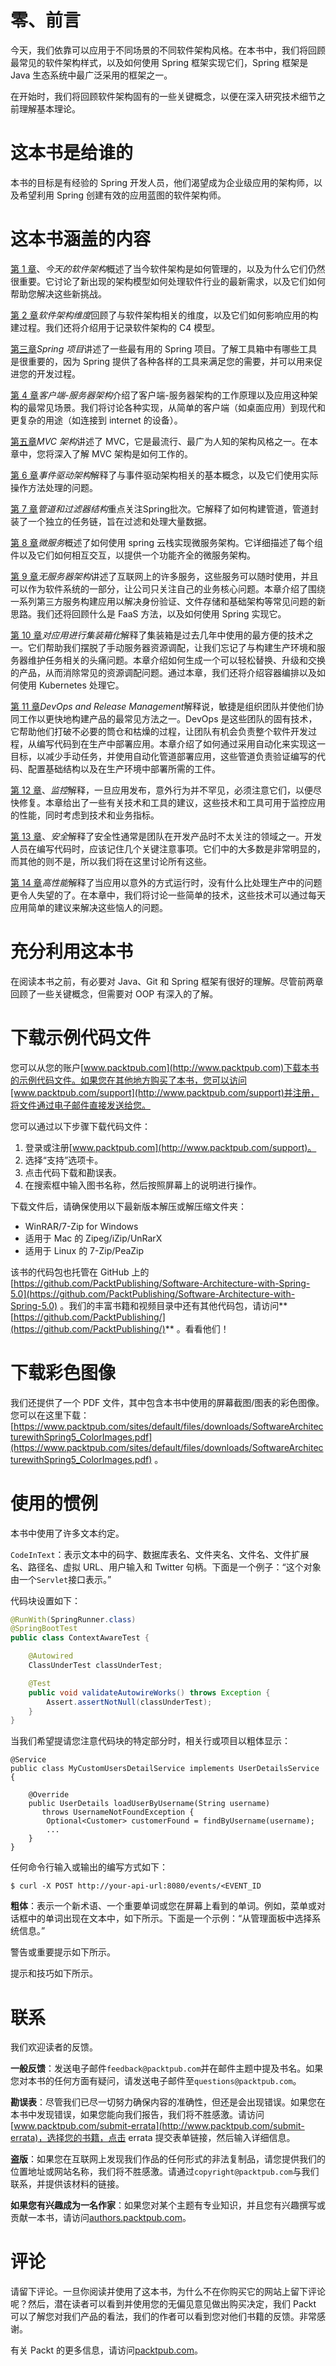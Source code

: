 # 零、前言

今天，我们依靠可以应用于不同场景的不同软件架构风格。在本书中，我们将回顾最常见的软件架构样式，以及如何使用 Spring 框架实现它们，Spring 框架是 Java 生态系统中最广泛采用的框架之一。

在开始时，我们将回顾软件架构固有的一些关键概念，以便在深入研究技术细节之前理解基本理论。

# 这本书是给谁的

本书的目标是有经验的 Spring 开发人员，他们渴望成为企业级应用的架构师，以及希望利用 Spring 创建有效的应用蓝图的软件架构师。

# 这本书涵盖的内容

[第 1 章](01.html)、*今天的软件架构*概述了当今软件架构是如何管理的，以及为什么它们仍然很重要。它讨论了新出现的架构模型如何处理软件行业的最新需求，以及它们如何帮助您解决这些新挑战。

[第 2 章](02.html)*软件架构维度*回顾了与软件架构相关的维度，以及它们如何影响应用的构建过程。我们还将介绍用于记录软件架构的 C4 模型。

[第三章](03.html)*Spring 项目*讲述了一些最有用的 Spring 项目。了解工具箱中有哪些工具是很重要的，因为 Spring 提供了各种各样的工具来满足您的需要，并可以用来促进您的开发过程。

[第 4 章](04.html)*客户端-服务器架构*介绍了客户端-服务器架构的工作原理以及应用这种架构的最常见场景。我们将讨论各种实现，从简单的客户端（如桌面应用）到现代和更复杂的用途（如连接到 internet 的设备）。

[第五章](05.html)*MVC 架构*讲述了 MVC，它是最流行、最广为人知的架构风格之一。在本章中，您将深入了解 MVC 架构是如何工作的。

[第 6 章](06.html)*事件驱动架构*解释了与事件驱动架构相关的基本概念，以及它们使用实际操作方法处理的问题。

[第 7 章](07.html)*管道和过滤器结构*重点关注Spring批次。它解释了如何构建管道，管道封装了一个独立的任务链，旨在过滤和处理大量数据。

[第 8 章](08.html)*微服务*概述了如何使用 spring 云栈实现微服务架构。它详细描述了每个组件以及它们如何相互交互，以提供一个功能齐全的微服务架构。

[第 9 章](09.html)*无服务器架构*讲述了互联网上的许多服务，这些服务可以随时使用，并且可以作为软件系统的一部分，让公司只关注自己的业务核心问题。本章介绍了围绕一系列第三方服务构建应用以解决身份验证、文件存储和基础架构等常见问题的新思路。我们还将回顾什么是 FaaS 方法，以及如何使用 Spring 实现它。

[第 10 章](10.html)*对应用进行集装箱化*解释了集装箱是过去几年中使用的最方便的技术之一。它们帮助我们摆脱了手动服务器资源调配，让我们忘记了与构建生产环境和服务器维护任务相关的头痛问题。本章介绍如何生成一个可以轻松替换、升级和交换的产品，从而消除常见的资源调配问题。通过本章，我们还将介绍容器编排以及如何使用 Kubernetes 处理它。

[第 11 章](11.html)*DevOps and Release Management*解释说，敏捷是组织团队并使他们协同工作以更快地构建产品的最常见方法之一。DevOps 是这些团队的固有技术，它帮助他们打破不必要的筒仓和枯燥的过程，让团队有机会负责整个软件开发过程，从编写代码到在生产中部署应用。本章介绍了如何通过采用自动化来实现这一目标，以减少手动任务，并使用自动化管道部署应用，这些管道负责验证编写的代码、配置基础结构以及在生产环境中部署所需的工件。

[第 12 章](12.html)、*监控*解释，一旦应用发布，意外行为并不罕见，必须注意它们，以便尽快修复。本章给出了一些有关技术和工具的建议，这些技术和工具可用于监控应用的性能，同时考虑到技术和业务指标。

[第 13 章](13.html)、*安全*解释了安全性通常是团队在开发产品时不太关注的领域之一。开发人员在编写代码时，应该记住几个关键注意事项。它们中的大多数是非常明显的，而其他的则不是，所以我们将在这里讨论所有这些。

[第 14 章](14.html)*高性能*解释了当应用以意外的方式运行时，没有什么比处理生产中的问题更令人失望的了。在本章中，我们将讨论一些简单的技术，这些技术可以通过每天应用简单的建议来解决这些恼人的问题。

# 充分利用这本书

在阅读本书之前，有必要对 Java、Git 和 Spring 框架有很好的理解。尽管前两章回顾了一些关键概念，但需要对 OOP 有深入的了解。

# 下载示例代码文件

您可以从您的账户[www.packtpub.com](http://www.packtpub.com)下载本书的示例代码文件。如果您在其他地方购买了本书，您可以访问[www.packtpub.com/support](http://www.packtpub.com/support)并注册，将文件通过电子邮件直接发送给您。

您可以通过以下步骤下载代码文件：

1.  登录或注册[www.packtpub.com](http://www.packtpub.com/support)。
2.  选择“支持”选项卡。
3.  点击代码下载和勘误表。
4.  在搜索框中输入图书名称，然后按照屏幕上的说明进行操作。

下载文件后，请确保使用以下最新版本解压或解压缩文件夹：

*   WinRAR/7-Zip for Windows
*   适用于 Mac 的 Zipeg/iZip/UnRarX
*   适用于 Linux 的 7-Zip/PeaZip

该书的代码包也托管在 GitHub 上的[https://github.com/PacktPublishing/Software-Architecture-with-Spring-5.0](https://github.com/PacktPublishing/Software-Architecture-with-Spring-5.0) 。我们的丰富书籍和视频目录中还有其他代码包，请访问**[https://github.com/PacktPublishing/](https://github.com/PacktPublishing/)** 。看看他们！

# 下载彩色图像

我们还提供了一个 PDF 文件，其中包含本书中使用的屏幕截图/图表的彩色图像。您可以在这里下载：[https://www.packtpub.com/sites/default/files/downloads/SoftwareArchitecturewithSpring5_ColorImages.pdf](https://www.packtpub.com/sites/default/files/downloads/SoftwareArchitecturewithSpring5_ColorImages.pdf) 。

# 使用的惯例

本书中使用了许多文本约定。

`CodeInText`：表示文本中的码字、数据库表名、文件夹名、文件名、文件扩展名、路径名、虚拟 URL、用户输入和 Twitter 句柄。下面是一个例子：“这个对象由一个`Servlet`接口表示。”

代码块设置如下：

```java
@RunWith(SpringRunner.class)
@SpringBootTest
public class ContextAwareTest {

    @Autowired
    ClassUnderTest classUnderTest;

    @Test
    public void validateAutowireWorks() throws Exception {
        Assert.assertNotNull(classUnderTest);
    }
}
```

当我们希望提请您注意代码块的特定部分时，相关行或项目以粗体显示：

```
@Service
public class MyCustomUsersDetailService implements UserDetailsService {

    @Override
    public UserDetails loadUserByUsername(String username) 
       throws UsernameNotFoundException {
        Optional<Customer> customerFound = findByUsername(username);
        ...
    }
}
```

任何命令行输入或输出的编写方式如下：

```
$ curl -X POST http://your-api-url:8080/events/<EVENT_ID
```

**粗体**：表示一个新术语、一个重要单词或您在屏幕上看到的单词。例如，菜单或对话框中的单词出现在文本中，如下所示。下面是一个示例：“从管理面板中选择系统信息。”

警告或重要提示如下所示。

提示和技巧如下所示。

# 联系

我们欢迎读者的反馈。

**一般反馈**：发送电子邮件`feedback@packtpub.com`并在邮件主题中提及书名。如果您对本书的任何方面有疑问，请发送电子邮件至`questions@packtpub.com`。

**勘误表**：尽管我们已尽一切努力确保内容的准确性，但还是会出现错误。如果您在本书中发现错误，如果您能向我们报告，我们将不胜感激。请访问[www.packtpub.com/submit-errata](http://www.packtpub.com/submit-errata)，选择您的书籍，点击 errata 提交表单链接，然后输入详细信息。

**盗版**：如果您在互联网上发现我们作品的任何形式的非法复制品，请您提供我们的位置地址或网站名称，我们将不胜感激。请通过`copyright@packtpub.com`与我们联系，并提供该材料的链接。

**如果您有兴趣成为一名作家**：如果您对某个主题有专业知识，并且您有兴趣撰写或贡献一本书，请访问[authors.packtpub.com](http://authors.packtpub.com/)。

# 评论

请留下评论。一旦你阅读并使用了这本书，为什么不在你购买它的网站上留下评论呢？然后，潜在读者可以看到并使用您的无偏见意见做出购买决定，我们 Packt 可以了解您对我们产品的看法，我们的作者可以看到您对他们书籍的反馈。非常感谢。

有关 Packt 的更多信息，请访问[packtpub.com](https://www.packtpub.com/)。